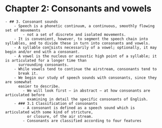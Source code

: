 # Chapter 2: Consonants and vowels
	- ## 3. Consonant sounds
		- Speech is a phonetic continuum, a continuous, smoothly flowing set of movements
			- not a set of discrete and isolated movements.
		- It is convenient, however, to segment the speech chain into syllables, and to divide these in turn into consonants and vowels.
		- A syllable consists necessarily of a vowel; optionally, it may begin and/or end with a consonant.
		- A vowel is the nucleus or acoustic high point of a syllable; it is articulated for a longer time than 
		  surrounding consonants.
		- While vowels tend to continue the airstream, consonants tend to 
		  break it.
		- We begin our study of speech sounds with consonants, since they are somewhat 
		  easier to describe.
			- We will look first – in abstract – at how consonants are articulated before 
			  examining in detail the specific consonants of English.
		- ### 3.1 Classification of consonants
			- A consonant is defined as a speech sound which is articulated with some kind of stricture, 
			  or closure, of the air stream.
			- Consonants are classified according to four features